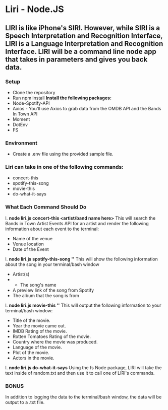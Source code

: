 # **Liri - Node.JS**

## LIRI is like iPhone's SIRI. However, while SIRI is a Speech Interpretation and Recognition Interface, LIRI is a Language Interpretation and Recognition Interface. LIRI will be a command line node app that takes in parameters and gives you back data.

### Setup

- Clone the repository
- Run npm install
  **Install the following packages:**
- Node-Spotify-API
- Axios - You'll use Axios to grab data from the OMDB API and the Bands In Town API
- Moment
- DotEnv
- FS

### Environment

- Create a .env file using the provided sample file.

### Liri can take in one of the following commands:

- concert-this
- spotify-this-song
- movie-this
- do-what-it-says

### What Each Command Should Do

l. **node liri.js concert-this <artist/band name here>**
This will search the Bands in Town Artist Events API for an artist and render the following information about each event to the terminal:

- Name of the venue
- Venue location
- Date of the Event

l. **node liri.js spotify-this-song '<song name here>'**
This will show the following information about the song in your terminal/bash window

- Artist(s)
- - The song's name
- A preview link of the song from Spotify
- The album that the song is from

l. **node liri.js movie-this '<movie name here>'**
This will output the following information to your terminal/bash window:

- Title of the movie.
- Year the movie came out.
- IMDB Rating of the movie.
- Rotten Tomatoes Rating of the movie.
- Country where the movie was produced.
- Language of the movie.
- Plot of the movie.
- Actors in the movie.

l. **node liri.js do-what-it-says**
Using the fs Node package, LIRI will take the text inside of random.txt and then use it to call one of LIRI's commands.

### **BONUS**

In addition to logging the data to the terminal/bash window, the data will be output to a .txt file.
